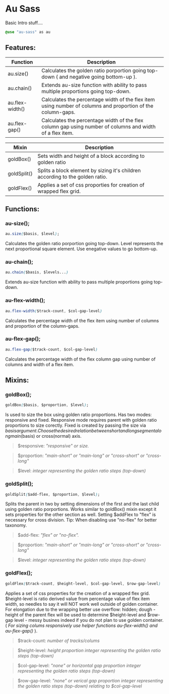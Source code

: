 # Au Sass


Basic Intro stuff....

```css
@use "au-sass" as au
```

## Features:

| Function          | Description |
| ---------------   | ----------- |
| au.size()         | Calculates the golden ratio porportion going top-down ( and negative going bottom-up ). |
| au.chain()      | Extends au-size function with ability to pass multiple proportions going top-down.  
| au.flex-width()  | Calculates the percentage width of the flex item using number of columns and proportion of the column-gaps.  
| au.flex-gap()  | Calculates the percentage width of the flex column gap using number of columns and width of a flex item. |


| Mixin           | Description |
| ----------------  | ----------- |
| goldBox() | Sets width and height of a block according to golden ratio |
| goldSplit() | Splits a block element by sizing it's children according to the golden ratio. |
| goldFlex() | Applies a set of css proporties for creation of wrapped flex grid. |
## Functions:

### au-size();

```css
au.size($basis, $level);
```
Calculates the golden ratio porportion going top-down. Level represents the next proportional square element. Use enegative values to go bottom-up.

### au-chain();
```css
au.chain($basis, $levels...) 
```
Extends au-size function with ability to pass multiple proportions going top-down. 


### au-flex-width();
```css
au.flex-width($track-count, $col-gap-level)
```
Calculates the percentage width of the flex item using number of columns and proportion of the column-gaps.

### au-flex-gap();
```css
au.flex-gap($track-count, $col-gap-level)
```
Calculates the percentage width of the flex column gap using number of columns and width of a flex item.


## Mixins:

### goldBox();

```css
goldBox($basis, $proportion, $level);
```
Is used to size the box using golden ratio proportions. Has two modes: responsive and fixed.
Responsive mode requires parent with golden ratio proportions to size corectly. Fixed is created by passing the size via $basis argument. Choose the desired relation between short and long segment along main($basis) or cross(normal) axis.

> $responsive: _"responsive" or size._

> $proportion: _"main-short" or "main-long" or "cross-short" or "cross-long"_

> $level: _integer representing the golden ratio steps (top-down)_

### goldSplit();
```css
goldSplit($add-flex, $proportion, $level);
```
Splits the parent in two by setting dimensions of the first and the last child using golden ratio porportions. Works similar to goldBox() mixin except it sets properties for the other section as well.
Setting $addFlex to "flex" is necessary for cross division. Tip: When disabling use "no-flex" for better taxonomy.

> $add-flex: _"flex" or "no-flex"._

> $proportion: _"main-short" or "main-long" or "cross-short" or "cross-long"_

> $level: _integer representing the golden ratio steps (top-down)_

### goldFlex();
```css
goldFlex($track-count, $height-level, $col-gap-level, $row-gap-level)
```
Applies a set of css properties for the creation of a wrapped flex grid. $height-level is ratio derived value from percentage value of flex item width, so needles to say it will NOT work well outside of golden container. For elongation due to the wrapping better use overflow: hidden; dough - height of the parent flex will be used to determine $height-level and $row-gap level - messy busines indeed if you do not plan to use golden container. ( _For sizing colums responsively use helper functions au-flex-width() and au-flex-gap()_ ).

> $track-count: _number of tracks/colums_

> $height-level: _height proportion integer representing the golden ratio steps (top-down)_

> $col-gap-level: _"none" or horizontal gap proportion integer representing the golden ratio steps (top-down)_

> $row-gap-level: _"none" or verical gap proportion integer representing the golden ratio steps (top-down) relating to $col-gap-level_
